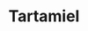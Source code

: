 ---
title: "Tartamiel"
url: /oaxaca/tartamiel-periferico-esquina-prolongacion-de-las-casas-modulo-a/
shop: pastelería
---